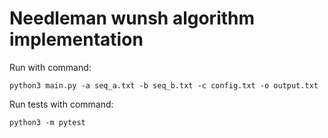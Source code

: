 # Needleman wunsh algorithm implementation

Run with command:
```{bash}
python3 main.py -a seq_a.txt -b seq_b.txt -c config.txt -o output.txt 
```

Run tests with command:
```{bash}
python3 -m pytest 
```

